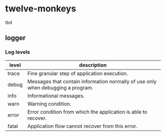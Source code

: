 # twelve-monkeys
tbd


## logger

### Log levels

level|description
---|---
trace|Fine granular step of application execution.
debug|Messages that contain information normally of use only when debugging a program.
info|Informational messages.
warn|Warning condition.
error|Error condition from which the application is able to recover.
fatal|Application flow cannot recover from this error.
